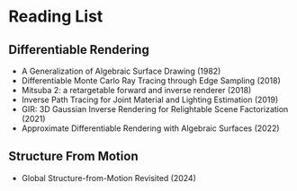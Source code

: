 # Reading List 

## Differentiable Rendering
* A Generalization of Algebraic Surface Drawing (1982)
* Differentiable Monte Carlo Ray Tracing through Edge Sampling (2018)
* Mitsuba 2: a retargetable forward and inverse renderer (2018)
* Inverse Path Tracing for Joint Material and Lighting Estimation (2019)
* GIR: 3D Gaussian Inverse Rendering for Relightable Scene Factorization (2021)
* Approximate Differentiable Rendering with Algebraic Surfaces (2022)

## Structure From Motion
* Global Structure-from-Motion Revisited (2024)

